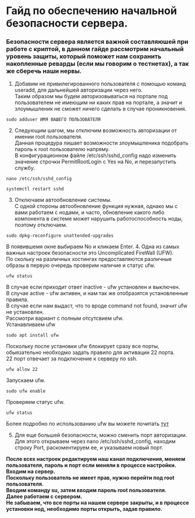 # Гайд по обеспечению начальной безопасности сервера.
### Безопасности сервера является важной составляюшей при работе с криптой, в данном гайде рассмотрим начальный уровень защиты, который поможет нам сохранить накопленные реварды (если мы говорим о тестнетах), а так же сберечь наши нервы.
1. Добавим не привилегированного пользователя с помощью команд useradd, для дальнейшей авторизации через него. </br>
   Таким образом мы будем авторизовываться на портале под пользователем не имеющим ни каких прав на портале, а значит и злоумышленик не сможет ничего сделать в случае проникновения.
```
sudo adduser ИМЯ ВАШЕГО ПОЛЬЗОВАТЕЛЯ
```
2. Следующим шагом, мы отключим возможность авторизации от имении root пользователя. </br>
Данная процедура лишает возможности злоумышленика подобрать пароль к root пользователю напряму. </br>
В конфигурационном файле /etc/ssh/sshd_config надо изменить значение строчки PermitRootLogin с Yes на No, и перезапустить службу.
```
nano /etc/ssh/sshd_config
```
```
systemctl restart sshd
```
3. Отключаем автообновление системы. </br>
С одной стороны автообновление функция нужная, однако мы с вами работаем с нодами, и часто, обновление какого либо компонента в системе может нарушить работоспособность ноды, поэтому отключаем.
```
sudo dpkg-reconfigure unattended-upgrades
```
В появившемя окне выбираем No и кликаем Enter.
4. Одна из самых важных настроек безопасности это Uncomplicated FireWall (UFW). </br>
По скольку на различных хостингах предоставляются различные образы в первую очередь проверим наличие и статус ufw.
```
ufw status
```
В случае если приходит ответ inactive - ufw установлен и выключен. </br>
В случае active - ufw активен, и нам так же отобразятся установленные правила. </br>
В случае если нам выдаст, что то вроде command not found, значит ufw не установлен. </br>
Рассмотри вариант с полным отсутсвием ufw. </br>
Устанавливаем ufw
```
sudo apt install ufw
```
Поскольку после установки ufw блокирует сразу все порты, обыязательно необходмо задать правило для активации 22 порта.</br>
22 порт отвечает за подключение к серверу по ssh.
```
ufw allow 22
```
Запускаем ufw.
```
sudo ufw enable
```
Проверяем статус ufw.
```
ufw status
```
Более подробно по использованию ufw вы можете почитать [тут](https://losst.pro/nastrojka-ufw-ubuntu)

5. Для еще большей безопасности, можно сменить порт авторизации.</br>
Для этого открываем через nano /etc/ssh/sshd_config, находим строку Port, раскоментируем ее, и указываем новый порт.</br>

**После всех настроек редактируем наш канал подключения, меняем пользователя, пароль и порт если меняли в процессе настройки.**</br>
**Входим на сервер.**</br>
**Поскольку пользователь не имеет прав, нужно перейти под root пользователя.** </br>
**Вводим команду su, затем вводим пароль root пользователя.** </br>
**Далее работаем с сервером.** </br>
**Не забываем, что все порты на нашем сервере закрыты, и в процессе установки нод, необходимо порты открыть, задав правило.** </br>
